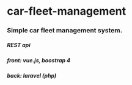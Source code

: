 # car-fleet-management
### Simple car fleet management system. 

##### REST api
##### front: vue.js, boostrap 4
##### back: laravel (php)
